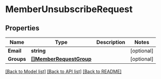 # MemberUnsubscribeRequest

## Properties

Name | Type | Description | Notes
------------ | ------------- | ------------- | -------------
**Email** | **string** |  | [optional] 
**Groups** | [**[]MemberRequestGroup**](MemberRequestGroup.md) |  | [optional] 

[[Back to Model list]](../README.md#documentation-for-models) [[Back to API list]](../README.md#documentation-for-api-endpoints) [[Back to README]](../README.md)


